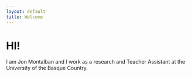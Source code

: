 ```yaml
---
layout: default
title: Welcome
---
```


# HI!

I am Jon Montalban and I work as a research and Teacher Assistant at the University of the Basque Country.
